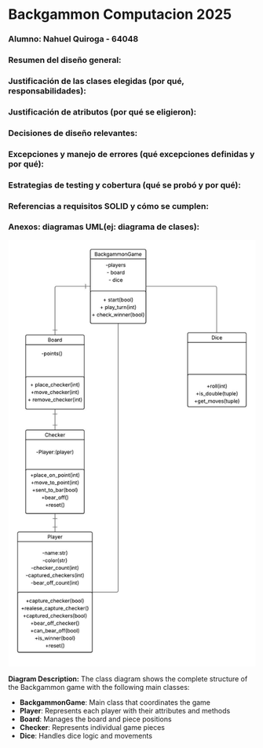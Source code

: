 # Backgammon Computacion 2025
### Alumno: Nahuel Quiroga - 64048

### Resumen del diseño general:


### Justificación de las clases elegidas (por qué, responsabilidades):


### Justificación de atributos (por qué se eligieron):


### Decisiones de diseño relevantes:


### Excepciones y manejo de errores (qué excepciones definidas y por qué):


### Estrategias de testing y cobertura (qué se probó y por qué):


### Referencias a requisitos SOLID y cómo se cumplen:


### Anexos: diagramas UML(ej: diagrama de clases):

![Class Diagram - Backgammon](assets/uml/Computacion%20nahue.jpeg)

**Diagram Description:**
The class diagram shows the complete structure of the Backgammon game with the following main classes:

- **BackgammonGame**: Main class that coordinates the game
- **Player**: Represents each player with their attributes and methods
- **Board**: Manages the board and piece positions
- **Checker**: Represents individual game pieces
- **Dice**: Handles dice logic and movements